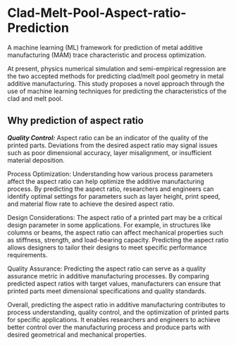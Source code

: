 # Clad-Melt-Pool-Aspect-ratio-Prediction

A machine learning (ML) framework for prediction of metal additive manufacturing (MAM) trace characteristic and process optimization.

At present, physics numerical simulation and semi-empirical regression are the two accepted methods for predicting clad/melt pool geometry in metal additive manufacturing. This study proposes a novel approach through the use of machine learning techniques for predicting the characteristics of the clad and melt pool.

## Why prediction of aspect ratio
***Quality Control:*** Aspect ratio can be an indicator of the quality of the printed parts. Deviations from the desired aspect ratio may signal issues such as poor dimensional accuracy, layer misalignment, or insufficient material deposition.

Process Optimization: Understanding how various process parameters affect the aspect ratio can help optimize the additive manufacturing process. By predicting the aspect ratio, researchers and engineers can identify optimal settings for parameters such as layer height, print speed, and material flow rate to achieve the desired aspect ratio.

Design Considerations: The aspect ratio of a printed part may be a critical design parameter in some applications. For example, in structures like columns or beams, the aspect ratio can affect mechanical properties such as stiffness, strength, and load-bearing capacity. Predicting the aspect ratio allows designers to tailor their designs to meet specific performance requirements.

Quality Assurance: Predicting the aspect ratio can serve as a quality assurance metric in additive manufacturing processes. By comparing predicted aspect ratios with target values, manufacturers can ensure that printed parts meet dimensional specifications and quality standards.

Overall, predicting the aspect ratio in additive manufacturing contributes to process understanding, quality control, and the optimization of printed parts for specific applications. It enables researchers and engineers to achieve better control over the manufacturing process and produce parts with desired geometrical and mechanical properties.
